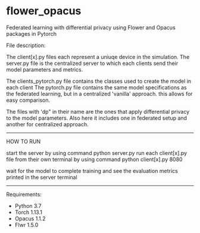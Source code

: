 # flower_opacus
Federated learning with differential privacy using Flower and Opacus packages in Pytorch


File description:

The client[x].py files each represent a uniuqe device in the simulation.
The server.py file is the centralized server to which each clients send their model parameters and metrics.


The clients_pytorch.py file contains the classes used to create the model in each client
The pytorch.py file contains the same model specifications as the federated learning, but in a centralized 'vanilla' approach. this allows for easy comparison.

The files with 'dp" in their name are the ones that apply differential privacy to the model parameters. Also here it includes one in federated setup and another for centralized approach.

-----------------------
HOW TO RUN

start the server by using command python server.py
run each client[x].py file from their own terminal by using command python client[x].py 8080

wait for the model to complete training and see the evaluation metrics printed in the server terminal

-----------------------
Requirements:

- Python 3.7
- Torch 1.13.1
- Opacus 1.1.2
- Flwr 1.5.0

